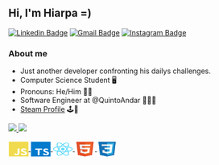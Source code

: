 ## Hi, I'm Hiarpa =)
[![Linkedin Badge](https://img.shields.io/badge/LinkedIn-0077B5?style=for-the-badge&logo=linkedin&logoColor=white&link=https://www.linkedin.com/in/hiarpa/)](https://www.linkedin.com/in/hiarpa/)
[![Gmail Badge](https://img.shields.io/badge/Gmail-D14836?style=for-the-badge&logo=gmail&logoColor=white&link=mailto:hiarpanetto@gmail.com)](mailto:hiarpanetto@gmail.com)
[![Instagram Badge](https://img.shields.io/badge/-Instagram-%23E4405F?style=for-the-badge&logo=instagram&logoColor=white&link=https://instagram.com/hiarpa)](https://instagram.com/hiarpa)

### About me
- Just another developer confronting his dailys challenges.
- Computer Science Student 🖥️ 
- Pronouns: He/Him 🙋‍♂️ 
- Software Engineer at @QuintoAndar 👨🏿‍💻
- [Steam Profile](https://steamcommunity.com/id/hiarpa) 🕹️🔧


<div>
  <a href="https://github.com/hiarpa">
  <img height="165em" src="https://github-readme-stats.vercel.app/api?username=hiarpa&show_icons=true&theme=tokyonight&include_all_commits=true&count_private=true"/>
  <img height="165em" src="https://github-readme-stats.vercel.app/api/top-langs/?username=hiarpa&layout=compact&langs_count=7&theme=tokyonight"/>
</div>

<div style="display: inline_block"><br>
  <img align="center" alt="Js" height="30" width="40" src="https://raw.githubusercontent.com/devicons/devicon/master/icons/javascript/javascript-plain.svg">
  <img align="center" alt="Ts" height="30" width="40" src="https://raw.githubusercontent.com/devicons/devicon/master/icons/typescript/typescript-plain.svg">
  <img align="center" alt="React" height="30" width="40" src="https://raw.githubusercontent.com/devicons/devicon/master/icons/react/react-original.svg">
  <img align="center" alt="HTML" height="30" width="40" src="https://raw.githubusercontent.com/devicons/devicon/master/icons/html5/html5-original.svg">
  <img align="center" alt="CSS" height="30" width="40" src="https://raw.githubusercontent.com/devicons/devicon/master/icons/css3/css3-original.svg">
</div>

